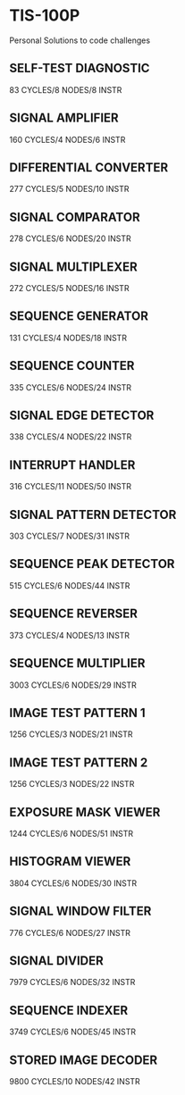 # TIS-100P
Personal Solutions to code challenges

## SELF-TEST DIAGNOSTIC

83 CYCLES/8 NODES/8 INSTR

## SIGNAL AMPLIFIER

160 CYCLES/4 NODES/6 INSTR

## DIFFERENTIAL CONVERTER

277 CYCLES/5 NODES/10 INSTR

## SIGNAL COMPARATOR

278 CYCLES/6 NODES/20 INSTR

## SIGNAL MULTIPLEXER

272 CYCLES/5 NODES/16 INSTR

## SEQUENCE GENERATOR

131 CYCLES/4 NODES/18 INSTR

## SEQUENCE COUNTER

335 CYCLES/6 NODES/24 INSTR

## SIGNAL EDGE DETECTOR

338 CYCLES/4 NODES/22 INSTR

## INTERRUPT HANDLER

316 CYCLES/11 NODES/50 INSTR

## SIGNAL PATTERN DETECTOR

303 CYCLES/7 NODES/31 INSTR

## SEQUENCE PEAK DETECTOR

515 CYCLES/6 NODES/44 INSTR

## SEQUENCE REVERSER

373 CYCLES/4 NODES/13 INSTR

## SEQUENCE MULTIPLIER

3003 CYCLES/6 NODES/29 INSTR

## IMAGE TEST PATTERN 1

1256 CYCLES/3 NODES/21 INSTR

## IMAGE TEST PATTERN 2

1256 CYCLES/3 NODES/22 INSTR

## EXPOSURE MASK VIEWER

1244 CYCLES/6 NODES/51 INSTR

## HISTOGRAM VIEWER

3804 CYCLES/6 NODES/30 INSTR

## SIGNAL WINDOW FILTER

776 CYCLES/6 NODES/27 INSTR

## SIGNAL DIVIDER

7979 CYCLES/6 NODES/32 INSTR

## SEQUENCE INDEXER

3749 CYCLES/6 NODES/45 INSTR

## STORED IMAGE DECODER

9800 CYCLES/10 NODES/42 INSTR
